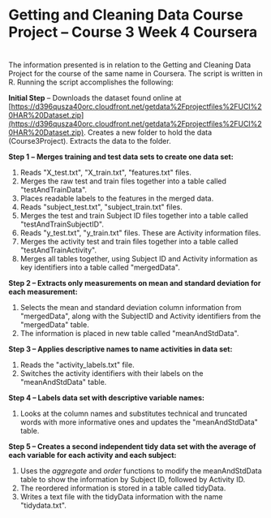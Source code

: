 ##
# Getting and Cleaning Data Course Project – Course 3 Week 4 Coursera

#

The information presented is in relation to the Getting and Cleaning Data Project for the course of the same name in Coursera. The script is written in R. Running the script accomplishes the following:

**Initial Step** – Downloads the dataset found online at [https://d396qusza40orc.cloudfront.net/getdata%2Fprojectfiles%2FUCI%20HAR%20Dataset.zip](https://d396qusza40orc.cloudfront.net/getdata%2Fprojectfiles%2FUCI%20HAR%20Dataset.zip). Creates a new folder to hold the data (Course3Project). Extracts the data to the folder.

**Step 1**  **–**  **Merges training and test data sets to create one data set:**

1. Reads &quot;X\_test.txt&quot;, &quot;X\_train.txt&quot;, &quot;features.txt&quot; files.
2. Merges the raw test and train files together into a table called &quot;testAndTrainData&quot;.
3. Places readable labels to the features in the merged data.
4. Reads &quot;subject\_test.txt&quot;, &quot;subject\_train.txt&quot; files.
5. Merges the test and train Subject ID files together into a table called &quot;testAndTrainSubjectID&quot;.
6. Reads &quot;y\_test.txt&quot;, &quot;y\_train.txt&quot; files. These are Activity information files.
7. Merges the activity test and train files together into a table called &quot;testAndTrainActivity&quot;.
8. Merges all tables together, using Subject ID and Activity information as key identifiers into a table called &quot;mergedData&quot;.

**Step 2 – Extracts only measurements on mean and standard deviation for each measurement:**

1. Selects the mean and standard deviation column information from &quot;mergedData&quot;, along with the SubjectID and Activity identifiers from the &quot;mergedData&quot; table.
2. The information is placed in new table called &quot;meanAndStdData&quot;.

**Step 3 – Applies descriptive names to name activities in data set:**

1. Reads the &quot;activity\_labels.txt&quot; file.
2. Switches the activity identifiers with their labels on the &quot;meanAndStdData&quot; table.

**Step 4 – Labels data set with descriptive variable names:**

1. Looks at the column names and substitutes technical and truncated words with more informative ones and updates the &quot;meanAndStdData&quot; table.

**Step 5 – Creates a second independent tidy data set with the average of each variable for each activity and each subject:**

1. Uses the _aggregate_ and _order_ functions to modify the meanAndStdData table to show the information by Subject ID, followed by Activity ID.
2. The reordered information is stored in a table called tidyData.
3. Writes a text file with the tidyData information with the name &quot;tidydata.txt&quot;.
